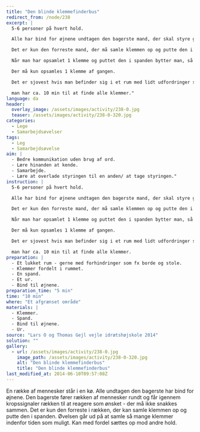 ```yaml
---
title: "Den blinde klemmefinderbus"
redirect_from: /node/238
excerpt: |
  5-6 personer på hvert hold.

  Alle har bind for øjnene undtagen den bagerste mand, der skal styre gruppen ved hjælp af fx at presse på den foranståendes skuldrer. Det gælder dermed for den der modtager signalet om at videreføre dette til den næste osv, så den forreste person ved om han/hun skal til højre, venstre, op eller ned. Der må ikke tales sammen overhovedet.

  Det er kun den forreste mand, der må samle klemmen op og putte den i spanden.

  Når man har opsamlet 1 klemme og puttet den i spanden bytter man, så den forreste mand går om bagerst og bliver fører af _bussen_. Man bytter hver gang man har opsamlet en klemme og puttet den i spanden.

  Der må kun opsamles 1 klemme af gangen.

  Det er sjovest hvis man befinder sig i et rum med lidt udfordringer som fx Borde eller andet.

  man har ca. 10 min til at finde alle klemmer."
language: da
header:
  overlay_image: /assets/images/activity/238-0.jpg
  teaser: /assets/images/activity/238-0-320.jpg
categories:
  - Lege
  - Samarbejdsøvelser
tags:
  - Leg
  - Samarbejdsøvelse
aim: |
  - Bedre kommunikation uden brug af ord.
  - Lære hinanden at kende.
  - Samarbejde.
  - Lære at overlade styringen til en anden/ at tage styringen."
instruction: |
  5-6 personer på hvert hold.

  Alle har bind for øjnene undtagen den bagerste mand, der skal styre gruppen ved hjælp af fx at presse på den foranståendes skuldrer. Det gælder dermed for den der modtager signalet om at videreføre dette til den næste osv, så den forreste person ved om han/hun skal til højre, venstre, op eller ned. Der må ikke tales sammen overhovedet.

  Det er kun den forreste mand, der må samle klemmen op og putte den i spanden.

  Når man har opsamlet 1 klemme og puttet den i spanden bytter man, så den forreste mand går om bagerst og bliver fører af _bussen_. Man bytter hver gang man har opsamlet en klemme og puttet den i spanden.

  Der må kun opsamles 1 klemme af gangen.

  Det er sjovest hvis man befinder sig i et rum med lidt udfordringer som fx Borde eller andet.

  man har ca. 10 min til at finde alle klemmer.
preparation: |
  - Et lukket rum - gerne med forhindringer som fx borde og stole.
  - Klemmer fordelt i rummet.
  - En spand.
  - Et ur.
  - Bind til øjnene.
preparation_time: "5 min"
time: "10 min"
where: "Et afgrænset område"
materials: |
  - Klemmer.
  - Spand.
  - Bind til øjnene.
  - Ur.
source: "Lars O og Thomas Gejl vejle idrætshøjskole 2014"
solution: ""
gallery:
  - url: /assets/images/activity/238-0.jpg
    image_path: /assets/images/activity/238-0-320.jpg
    alt: "Den blinde klemmefinderbus"
    title: "Den blinde klemmefinderbus"
last_modified_at: 2014-06-10T09:57:08Z
---
```

En række af mennesker står i en kø. Alle undtagen den bagerste har bind for øjnene. Den bagerste fører rækken af mennesker rundt og får igennem kropssignaler rækken til at reagere som ønsket - der må ikke snakkes sammen. Det er kun den forreste i rækken, der kan samle klemmen op og putte den i spanden. Øvelsen går ud på at samle så mange klemmer indenfor tiden som muligt. Kan med fordel sættes op mod andre hold.
